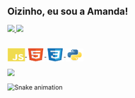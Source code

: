 ## Oizinho, eu sou a Amanda!

<div style= align="center" >
  <a href="https://github.com/santtosamanda">
  <img height="180em" src="https://github-readme-stats.vercel.app/api?username=santtosamanda&show_icons=true&theme=dracula&include_all_commits=true&count_private=true"/>
  <img height="180em" src="https://github-readme-stats.vercel.app/api/top-langs/?username=santtosamanda&layout=compact&langs_count=7&theme=dracula"/>
</div>
  <br>
<div style="display: inline_block" ><br>
  <img align="center" alt="Rafa-Js" height="30" width="40" src="https://raw.githubusercontent.com/devicons/devicon/master/icons/javascript/javascript-plain.svg">
  <img align="center" alt="Rafa-HTML" height="30" width="40" src="https://raw.githubusercontent.com/devicons/devicon/master/icons/html5/html5-original.svg">
  <img align="center" alt="Rafa-CSS" height="30" width="40" src="https://raw.githubusercontent.com/devicons/devicon/master/icons/css3/css3-original.svg">
  <img align="center" alt="Rafa-Python" height="30" width="40" src="https://raw.githubusercontent.com/devicons/devicon/master/icons/python/python-original.svg">
  <br>
  
</div>
  <br>
  <div> 
  <a href="https://www.instagram.com/mandybarbie666/" target="_blank"><img src="https://img.shields.io/badge/-Instagram-%23E4405F?style=for-the-badge&logo=instagram&logoColor=white" target="_blank"></a> <br>
 
  ![Snake animation](https://github.com/santtosamanda/santtosamanda/blob/output/github-contribution-grid-snake.svg)
 
</div>
